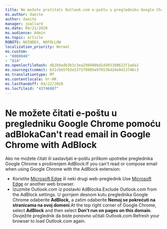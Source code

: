 ```yaml
---
title: Ne možete pročitati Outlook.com e-poštu u pregledniku Google Chrome pomoću AdBlocka
ms.author: daeite
author: daeite
manager: joallard
ms.date: 04/21/2020
ms.audience: Admin
ms.topic: article
ROBOTS: NOINDEX, NOFOLLOW
localization_priority: Normal
ms.custom:
- "8000048"
- "814"
ms.openlocfilehash: db2b9adb3b3c3ea2984886d1d4933d0622f1ada1
ms.sourcegitcommit: 631cbb5f03e5371f0995e976536d24e9d13746c3
ms.translationtype: MT
ms.contentlocale: hr-HR
ms.lasthandoff: 04/22/2020
ms.locfileid: "43746887"
---
```

# <a name="cant-read-email-in-google-chrome-with-adblock"></a><span data-ttu-id="0d551-102">Ne možete čitati e-poštu u pregledniku Google Chrome pomoću adBloka</span><span class="sxs-lookup"><span data-stu-id="0d551-102">Can't read email in Google Chrome with AdBlock</span></span>

<span data-ttu-id="0d551-103">Ako ne možete čitati ili sastavljati e-poštu prilikom upotrebe preglednika Google Chrome s proširenjem AdBlock:</span><span class="sxs-lookup"><span data-stu-id="0d551-103">If you can't read or compose email when using Google Chrome with the AdBlock extension:</span></span>

- <span data-ttu-id="0d551-104">Koristite [Microsoft Edge](https://go.microsoft.com/fwlink/p/?linkid=2001503&amp;clcid=0x409) ili neki drugi web-preglednik.</span><span class="sxs-lookup"><span data-stu-id="0d551-104">Use [Microsoft Edge](https://go.microsoft.com/fwlink/p/?linkid=2001503&amp;clcid=0x409) or another web browser.</span></span>
- <span data-ttu-id="0d551-105">Izuzmite Outlook.com iz postavki AdBlocka.</span><span class="sxs-lookup"><span data-stu-id="0d551-105">Exclude Outlook.com from the AdBlock settings.</span></span> <span data-ttu-id="0d551-106">U gornjem desnom kutu preglednika Google Chrome odaberite **AdBlock,** a zatim odaberite **Nemoj se pokrećuti na stranicama na ovoj domeni**.</span><span class="sxs-lookup"><span data-stu-id="0d551-106">At the top right corner of Google Chrome, select **AdBlock** and then select **Don't run on pages on this domain**.</span></span> <span data-ttu-id="0d551-107">Osvježite preglednik da biste ponovno učitali Outlook.com.</span><span class="sxs-lookup"><span data-stu-id="0d551-107">Refresh your browser to load Outlook.com again.</span></span>